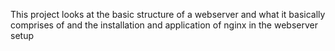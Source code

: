 This project looks at the basic structure of a webserver and what it basically comprises of and the installation and application of nginx in the webserver setup
